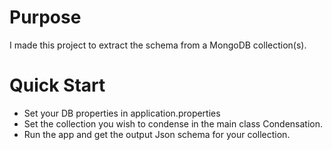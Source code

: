 # Purpose
I made this project to extract the schema from a MongoDB collection(s).

# Quick Start
* Set your DB properties in application.properties
* Set the collection you wish to condense in the main class Condensation.
* Run the app and get the output Json schema for your collection.

